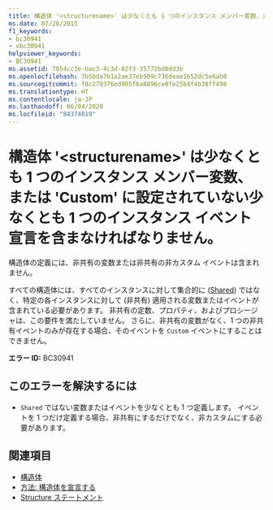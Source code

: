 ```yaml
---
title: 構造体 '<structurename>' は少なくとも 1 つのインスタンス メンバー変数、または 'Custom' に設定されていない少なくとも 1 つのインスタンス イベント宣言を含まなければなりません。
ms.date: 07/20/2015
f1_keywords:
- bc30941
- vbc30941
helpviewer_keywords:
- BC30941
ms.assetid: 7054cc1e-bac3-4c3d-82f3-35772bd8dd3b
ms.openlocfilehash: 7b5bda7b1a2ae37eb509c736deae1652dc5e6ab0
ms.sourcegitcommit: f8c270376ed905f6a8896ce0fe25b4f4b38ff498
ms.translationtype: HT
ms.contentlocale: ja-JP
ms.lasthandoff: 06/04/2020
ms.locfileid: "84374019"
---
```

# <a name="structure-structurename-must-contain-at-least-one-instance-member-variable-or-at-least-one-instance-event-declaration-not-marked-custom"></a>構造体 '\<structurename>' は少なくとも 1 つのインスタンス メンバー変数、または 'Custom' に設定されていない少なくとも 1 つのインスタンス イベント宣言を含まなければなりません。
構造体の定義には、非共有の変数または非共有の非カスタム イベントは含まれません。  
  
 すべての構造体には、すべてのインスタンスに対して集合的に ([Shared](../modifiers/shared.md)) ではなく、特定の各インスタンスに対して (非共有) 適用される変数またはイベントが含まれている必要があります。 非共有の定数、プロパティ、およびプロシージャは、この要件を満たしていません。 さらに、非共有の変数がなく、1 つの非共有イベントのみが存在する場合、そのイベントを `Custom` イベントにすることはできません。  
  
 **エラー ID:** BC30941  
  
## <a name="to-correct-this-error"></a>このエラーを解決するには  
  
- `Shared` ではない変数またはイベントを少なくとも 1 つ定義します。 イベントを 1 つだけ定義する場合、非共有にするだけでなく、非カスタムにする必要があります。  
  
## <a name="see-also"></a>関連項目

- [構造体](../../programming-guide/language-features/data-types/structures.md)
- [方法: 構造体を宣言する](../../programming-guide/language-features/data-types/how-to-declare-a-structure.md)
- [Structure ステートメント](../statements/structure-statement.md)
